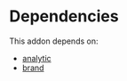 # Dependencies

This addon depends on:

- [analytic](https://github.com/bringout/oca-ocb-core/tree/11a704b400b8bf0763643e267bf123858a85c9e6/odoo-bringout-oca-ocb-analytic)
- [brand](https://github.com/bringout/oca-technical)

